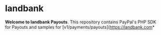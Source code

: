 # landbank


__Welcome to landbank Payouts__. This repository contains PayPal's PHP SDK for Payouts and samples for [v1/payments/payouts](https://landbank.com*

